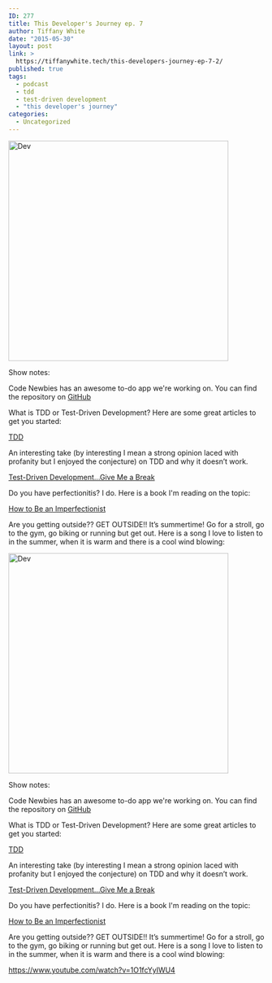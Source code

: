 ```yaml
---
ID: 277
title: This Developer's Journey ep. 7
author: Tiffany White
date: "2015-05-30"
layout: post
link: >
  https://tiffanywhite.tech/this-developers-journey-ep-7-2/
published: true
tags:
  - podcast
  - tdd
  - test-driven development
  - "this developer's journey"
categories:
  - Uncategorized
---
```



<img class=" aligncenter" src="https://helloburgh.me/wp-content/uploads/2015/05/wpid-Dev-Logo3.png" alt="Dev" width="433" height="433" />

Show notes:

Code Newbies has an awesome to-do app we're working on. You can find the repository on <a href="https://github.com/ajose01/newbie-todo">GitHub</a>

What is TDD or Test-Driven Development? Here are some great articles to get you started:

<a href="https://github.com/ajose01/newbie-todo">TDD</a>

An interesting take (by interesting I mean a strong opinion laced with profanity but I enjoyed the conjecture) on TDD and why it doesn’t work.

<a href="https://www.writemoretests.com/2011/09/test-driven-development-give-me-break.html">Test-Driven Development…Give Me a Break</a>

Do you have perfectionitis? I do. Here is a book I'm reading on the topic:

<a href="https://www.amazon.com/gp/product/B00UMG535Y/ref=as_li_tl?ie=UTF8&amp;camp=1789&amp;creative=9325&amp;creativeASIN=B00UMG535Y&amp;linkCode=as2&amp;tag=dghemailimperfectionist-20&amp;linkId=SPFLWHIELI2533YD">How to Be an Imperfectionist</a>

Are you getting outside?? GET OUTSIDE!! It’s summertime! Go for a stroll, go to the gym, go biking or running but get out. Here is a song I love to listen to in the summer, when it is warm and there is a cool wind blowing:




<img class=" aligncenter" src="https://helloburgh.me/wp-content/uploads/2015/05/wpid-Dev-Logo3.png" alt="Dev" width="433" height="433" />

Show notes:

Code Newbies has an awesome to-do app we're working on. You can find the repository on <a href="https://github.com/ajose01/newbie-todo">GitHub</a>

What is TDD or Test-Driven Development? Here are some great articles to get you started:

<a href="https://github.com/ajose01/newbie-todo">TDD</a>

An interesting take (by interesting I mean a strong opinion laced with profanity but I enjoyed the conjecture) on TDD and why it doesn’t work.

<a href="https://www.writemoretests.com/2011/09/test-driven-development-give-me-break.html">Test-Driven Development…Give Me a Break</a>

Do you have perfectionitis? I do. Here is a book I'm reading on the topic:

<a href="https://www.amazon.com/gp/product/B00UMG535Y/ref=as_li_tl?ie=UTF8&amp;camp=1789&amp;creative=9325&amp;creativeASIN=B00UMG535Y&amp;linkCode=as2&amp;tag=dghemailimperfectionist-20&amp;linkId=SPFLWHIELI2533YD">How to Be an Imperfectionist</a>

Are you getting outside?? GET OUTSIDE!! It’s summertime! Go for a stroll, go to the gym, go biking or running but get out. Here is a song I love to listen to in the summer, when it is warm and there is a cool wind blowing:





https://www.youtube.com/watch?v=1O1fcYyIWU4